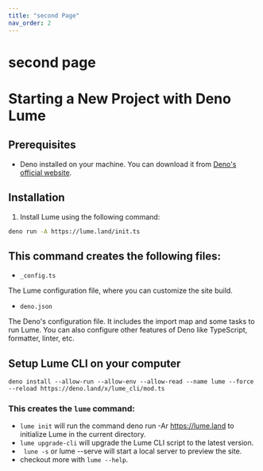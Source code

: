 ```yaml
---
title: "second Page"
nav_order: 2
---
```

# second page

# Starting a New Project with Deno Lume

## Prerequisites

- Deno installed on your machine. You can download it from [Deno's official website](https://deno.land/).

## Installation

1. Install Lume using the following command:

```bash
deno run -A https://lume.land/init.ts
```



## This command creates the following files:
- `_config.ts`  


The Lume configuration file, where you can customize the site build.

- `deno.json`

The Deno's configuration file. It includes the import map and some tasks to run Lume. You can also configure other features of Deno like TypeScript, formatter, linter, etc.

## Setup Lume CLI on your computer

`deno install --allow-run --allow-env --allow-read --name lume --force --reload https://deno.land/x/lume_cli/mod.ts
`

### This creates the `lume` command:
- `lume init` will run the command deno run -Ar https://lume.land to initialize Lume in the current directory.
- `lume upgrade-cli` will upgrade the Lume CLI script to the latest version.
- ` lune -s` or lume --serve will start a local server to preview the site.
- checkout more with `lume --help`.